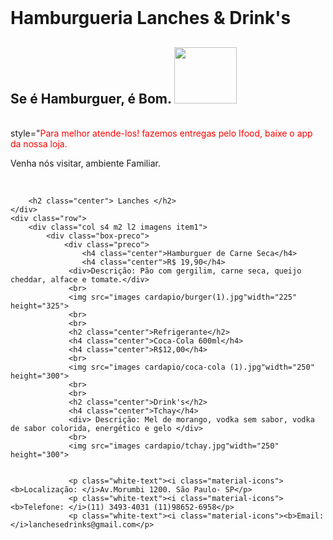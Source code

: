 <!DOCTYPE html>
<html lang="en">
<head>
    <meta charset="UTF-8">
    <meta name="viewport" content="width=device-width, initial-scale=1.0">
    <title>>Hamburgueria Lanches & Drink's</title>
<head>
<body>
    <br>
<div id="description" class="row valign-wrapper">
	<div class="col s12 m5 l5">
		<div class="center text-description"></div>
			<h1>Hamburgueria Lanches & Drink's</h1>
            <h2>Se é Hamburguer, é Bom. <img src="images cardapio/animacao.jpg"width="100" height="90"></h2>
            <br>	
		style="<span style="color: red">Para melhor atende-los! fazemos entregas pelo Ifood, baixe o app da nossa loja.</span></p>
            <span color: red">Venha nós visitar, ambiente Familiar.</span></p>
		</div>
	</div>
</div> <!-- end description -->
<br>

		<h2 class="center"> Lanches </h2>
	</div>
	<div class="row">
		<div class="col s4 m2 l2 imagens item1">
			<div class="box-preco">
				<div class="preco">
					<h4 class="center">Hamburguer de Carne Seca</h4>
					<h4 class="center">R$ 19,90</h4>
                 <div>Descrição: Pão com gergilim, carne seca, queijo cheddar, alface e tomate.</div>
                 <br>
                 <img src="images cardapio/burger(1).jpg"width="225" height="325">
                 <br>
                 <br>
                 <h2 class="center">Refrigerante</h2>
                 <h4 class="center">Coca-Cola 600ml</h4>
                 <h4 class="center">R$12,00</h4>
                 <br>
                 <img src="images cardapio/coca-cola (1).jpg"width="250" height="300">
                 <br>
                 <br>
                 <h2 class="center">Drink's</h2>
                 <h4 class="center">Tchay</h4>
                 <div> Descrição: Mel de morango, vodka sem sabor, vodka de sabor colorida, energético e gelo </div>
                 <br>
                 <img src="images cardapio/tchay.jpg"width="250" height="300">
        

                 <p class="white-text"><i class="material-icons"><b>Localização: </i>Av.Morumbi 1200. São Paulo- SP</p>	
                 <p class="white-text"><i class="material-icons"><b>Telefone: </i>(11) 3493-4031 (11)98652-6958</p>		
                 <p class="white-text"><i class="material-icons"><b>Email: </i>lanchesedrinks@gmail.com</p>
             

